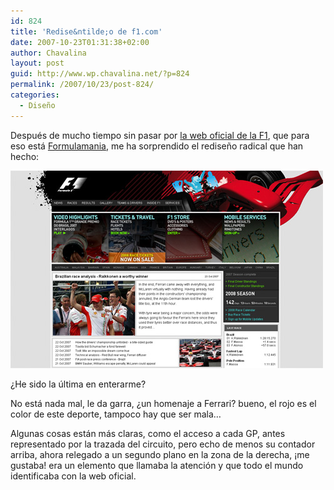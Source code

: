 ```yaml
---
id: 824
title: 'Redise&ntilde;o de f1.com'
date: 2007-10-23T01:31:38+02:00
author: Chavalina
layout: post
guid: http://www.wp.chavalina.net/?p=824
permalink: /2007/10/23/post-824/
categories:
  - Diseño
---
```

Después de mucho tiempo sin pasar por <a href="http://www.f1.com" target="_blank">la web oficial de la F1</a>, que para eso está <a href="http://formulamania.com/" target="_blank">Formulamania</a>, me ha sorprendido el redise&ntilde;o radical que han hecho:

<p class="imgcentro">
  <img src="/imagenes/fotos/f1-com.jpg" alt="Redise&ntilde;o de la página de F1.com" />
</p>

&iquest;He sido la &uacute;ltima en enterarme?

No está nada mal, le da garra, &iquest;un homenaje a Ferrari? bueno, el rojo es el color de este deporte, tampoco hay que ser mala…

Algunas cosas están más claras, como el acceso a cada GP, antes representado por la trazada del circuito, pero echo de menos su contador arriba, ahora relegado a un segundo plano en la zona de la derecha, &iexcl;me gustaba! era un elemento que llamaba la atenci&oacute;n y que todo el mundo identificaba con la web oficial.